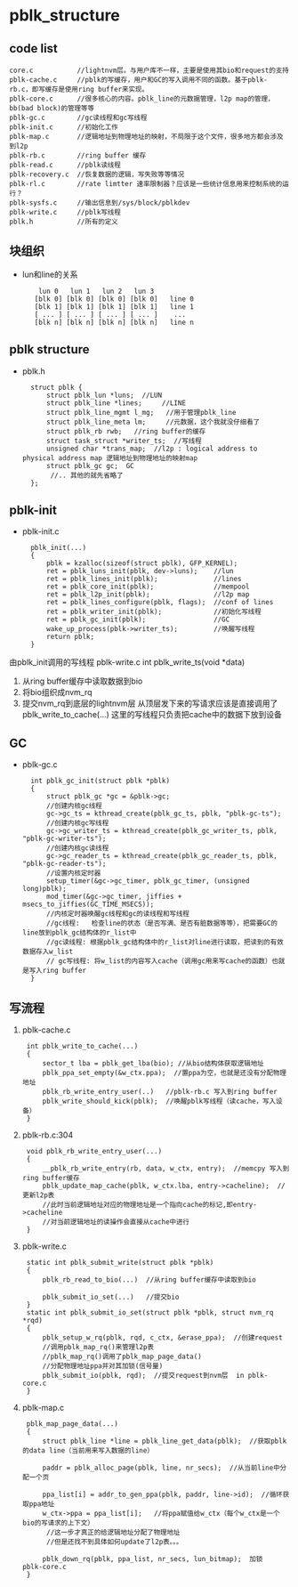# pblk_structure

## code list

    core.c           //lightnvm层。与用户库不一样，主要是使用其bio和request的支持
    pblk-cache.c     //pblk的写缓存，用户和GC的写入调用不同的函数。基于pblk-rb.c，即写缓存是使用ring buffer来实现。
    pblk-core.c      //很多核心的内容。pblk_line的元数据管理，l2p map的管理，bb(bad block)的管理等等
    pblk-gc.c        //gc读线程和gc写线程
    pblk-init.c      //初始化工作
    pblk-map.c       //逻辑地址到物理地址的映射，不局限于这个文件，很多地方都会涉及到l2p
    pblk-rb.c        //ring buffer 缓存
    pblk-read.c      //pblk读线程
    pblk-recovery.c  //恢复数据的逻辑，写失败等等情况
    pblk-rl.c        //rate limtter 速率限制器？应该是一些统计信息用来控制系统的运行？
    pblk-sysfs.c     //输出信息到/sys/block/pblkdev
    pblk-write.c     //pblk写线程
    pblk.h           //所有的定义

## 块组织
* lun和line的关系
         
          lun 0   lun 1   lun 2   lun 3
         [blk 0] [blk 0] [blk 0] [blk 0]   line 0
         [blk 1] [blk 1] [blk 1] [blk 1]   line 1
         [ ... ] [ ... ] [ ... ] [ ... ]    ...
         [blk n] [blk n] [blk n] [blk n]   line n

## pblk structure
* pblk.h

        struct pblk {
            struct pblk_lun *luns;  //LUN
            struct pblk_line *lines;	 //LINE
            struct pblk_line_mgmt l_mg;   //用于管理pblk_line
            struct pblk_line_meta lm;     //元数据，这个我就没仔细看了
            struct pblk_rb rwb;   //ring buffer的缓存
            struct task_struct *writer_ts;  //写线程
            unsigned char *trans_map;  //l2p : logical address to physical address map 逻辑地址到物理地址的映射map
            struct pblk_gc gc;  GC
             //.. 其他的就先省略了
        };


## pblk-init
* pblk-init.c

        pblk_init(...)
        {
            pblk = kzalloc(sizeof(struct pblk), GFP_KERNEL);
            ret = pblk_luns_init(pblk, dev->luns);    //lun
            ret = pblk_lines_init(pblk);              //lines
            ret = pblk_core_init(pblk);               //mempool
            ret = pblk_l2p_init(pblk);                //l2p map
            ret = pblk_lines_configure(pblk, flags);  //conf of lines
            ret = pblk_writer_init(pblk);             //初始化写线程
            ret = pblk_gc_init(pblk);                 //GC
            wake_up_process(pblk->writer_ts);         //唤醒写线程
            return pblk;
        }

由pblk_init调用的写线程
pblk-write.c int pblk_write_ts(void *data)
1. 从ring buffer缓存中读取数据到bio
2. 将bio组织成nvm_rq
3. 提交nvm_rq到底层的lightnvm层
从顶层发下来的写请求应该是直接调用了pblk_write_to_cache(...)
这里的写线程只负责把cache中的数据下放到设备

## GC
* pblk-gc.c

        int pblk_gc_init(struct pblk *pblk)
        {
            struct pblk_gc *gc = &pblk->gc;
            //创建内核gc线程
            gc->gc_ts = kthread_create(pblk_gc_ts, pblk, "pblk-gc-ts");
            //创建内核gc写线程
            gc->gc_writer_ts = kthread_create(pblk_gc_writer_ts, pblk, "pblk-gc-writer-ts");
            //创建内核gc读线程
            gc->gc_reader_ts = kthread_create(pblk_gc_reader_ts, pblk, "pblk-gc-reader-ts");
            //设置内核定时器
            setup_timer(&gc->gc_timer, pblk_gc_timer, (unsigned long)pblk);
            mod_timer(&gc->gc_timer, jiffies + msecs_to_jiffies(GC_TIME_MSECS));
            //内核定时器唤醒gc线程和gc的读线程和写线程
            //gc线程:   检查line的状态（是否写满、是否有脏数据等等），把需要GC的line放到pblk_gc结构体的r_list中
            //gc读线程: 根据pblk_gc结构体中的r_list对line进行读取，把读到的有效数据存入w_list
            // gc写线程: 将w_list的内容写入cache（调用gc用来写cache的函数）也就是写入ring buffer
        }

## 写流程

1. pblk-cache.c

        int pblk_write_to_cache(...)
        {
            sector_t lba = pblk_get_lba(bio); //从bio结构体获取逻辑地址
            pblk_ppa_set_empty(&w_ctx.ppa);  //置ppa为空，也就是还没有分配物理地址
            pblk_rb_write_entry_user(..)   //pblk-rb.c 写入到ring buffer
            pblk_write_should_kick(pblk);  //唤醒pblk写线程（读cache，写入设备）
        }

2. pblk-rb.c:304

        void pblk_rb_write_entry_user(...)
        {
            __pblk_rb_write_entry(rb, data, w_ctx, entry);  //memcpy 写入到ring buffer缓存
            pblk_update_map_cache(pblk, w_ctx.lba, entry->cacheline);  //更新l2p表
            //此时当前逻辑地址对应的物理地址是一个指向cache的标记,即entry->cacheline
            //对当前逻辑地址的读操作会直接从cache中进行
        }

3. pblk-write.c

        static int pblk_submit_write(struct pblk *pblk)
        {
            pblk_rb_read_to_bio(...)  //从ring buffer缓存中读取到bio

            pblk_submit_io_set(...)   //提交bio
        }
        static int pblk_submit_io_set(struct pblk *pblk, struct nvm_rq *rqd)
        {
            pblk_setup_w_rq(pblk, rqd, c_ctx, &erase_ppa);  //创建request
            //调用pblk_map_rq()来管理l2p表
            //pblk_map_rq()调用了pblk_map_page_data()
            //分配物理地址ppa并对其加锁(信号量)
            pblk_submit_io(pblk, rqd);  //提交request到nvm层  in pblk-core.c
        }

4. pblk-map.c

        pblk_map_page_data(...)
        {
            struct pblk_line *line = pblk_line_get_data(pblk);  //获取pblk的data line（当前用来写入数据的line）

            paddr = pblk_alloc_page(pblk, line, nr_secs);  //从当前line中分配一个页

            ppa_list[i] = addr_to_gen_ppa(pblk, paddr, line->id);  //循环获取ppa地址
            w_ctx->ppa = ppa_list[i];   //将ppa赋值给w_ctx（每个w_ctx是一个bio的写请求的上下文）
             //这一步才真正的给逻辑地址分配了物理地址
             //但是还找不到具体如何update了l2p表。。。

            pblk_down_rq(pblk, ppa_list, nr_secs, lun_bitmap);  加锁  pblk-core.c
        }

